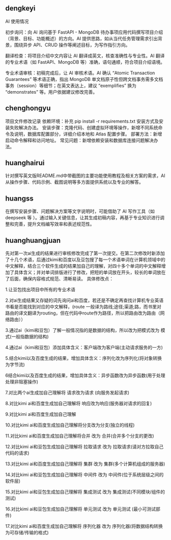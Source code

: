 ## dengkeyi

AI 使用情况

初步询问：向 AI 询问基于 FastAPI - MongoDB 待办事项应用代码撰写项目介绍（背景、目标、功能概述）的方向。AI 提供思路，如从当代任务管理需求引出背景，围绕异步 API、CRUD 操作等阐述目标，为写作指引方向。

翻译检查：将项目介绍中文内容让 AI 翻译成英文，核查准确性与专业性。AI 翻译的专业术语（如 FastAPI、MongoDB 等）准确，语句通顺，符合项目介绍语境。

专业术语审核：初稿完成后，让 AI 审核术语。AI 确认 “Atomic Transaction Guarantees” 等术语正确，指出 MongoDB 单文档原子性但跨文档事务需多文档事务（session）等细节；在英文表达上，建议 “exemplifies” 换为 “demonstrates” 等。用户依据建议修改完善。

## chenghongyu
项目文件修改记录
依赖环境：补充 pip install -r requirements.txt 安装方式及安装失败解决办法。
安装步骤：克隆代码、创建虚拟环境等操作，新增不同系统命令及说明，数据库配置部分，详细介绍本地和 Atlas 配置步骤。
部署方法：新增启动命令解释和访问地址。
常见问题：新增依赖安装和数据库连接问题解决办法。

## huanghairui
针对撰写英文版README.md中带截图的主要功能使用教程及相关方案的需求，AI从操作步骤、代码示例、截图说明等多方面提供系统以及专业的解答。

## huangss
在撰写安装步骤、问题解决方案等文字说明时，可能借助了 AI 写作工具（如 deepseek 等 ）。通过输入关键信息，让其生成初稿内容，再基于专业知识进行调整和完善，提升文档编写效率和表述规范性。

## huanghuangjuan
先对第一次ai生成的结果进行审核修改完成了第一次提交。在第二次修改时新添加了十几个术语，后通过kimi和百度以及豆包搜了每一个术语单词在计算机领域中的中文解释，结合三个软件生成的结果加自己的理解，对四十多个单词的中文解释增加了具体含义；并对单词排版进行了修改，把短的单词放在开头，较长的单词放在了后面，确保内容格式规范、清晰易读。
具体修改点：

1.让豆包找出项目中所有的专业术语

2.对ai生成结果又存疑的词先询问ai和百度，若还是不确定再查找计算机专业英语书看是否能找到对应的中文解释，(route 一般译为路线;途径;渠道;路，而书里对路由的译文翻译为routing，但在代码中route作为路径，所以把路由改为路由（网络路由））

3.通过ai（kimi和豆包）了解一般情况指的是数据的结构，所以改为把模式改为 模式(一般指数据的结构)

4.通过ai（kimi和豆包）添加具体含义：客户端改为客户端(主动请求服务的一方)

5.结合kimi以及百度生成的结果，增加具体含义：序列化改为序列化(将对象转换为字节流)

6结合kimi以及百度生成的结果，增加具体含义：异步函数改为异步函数(用于处理处理非阻塞操作)

7.对比两个ai生成加自己理解将  请求改为请求 (向服务发起请求)

8.对比kimi  ai和百度生成加自己理解将 响应改为响应(服务器对请求的回复) 

9.对比kimi  ai和百度生成加自己理解

10.对比kimi  ai和百度生成加自己理解将分支改为分支(独立的线程)

11.对比kimi  ai和百度生成加自己理解将合并 改为 合并(合并多个分支的更改)

12.对比kimi  ai和豆包生成加自己理解将  拉取请求  改为 拉取请求(请对方拉取自己代码的请求)

13.对比kimi  ai和百度生成加自己理解将 集群  改为 集群(多个计算机组成的服务器)

14.对比kimi  ai和豆包生成加自己理解将 中间件 改为 中间件(位于系统层级之间的软件层)

15.对比kimi  ai和豆包生成加自己理解将  集成测试 改为 集成测试(不同模块/组件的测试)

16.对比kimi  ai和豆包生成加自己理解将 单元测试 改为 单元测试 (最小可测试部件)

17.对比kimi  ai和百度生成加自己理解将 序列化器 改为 序列化器(将数据结构转换为可存储/传输的格式)

